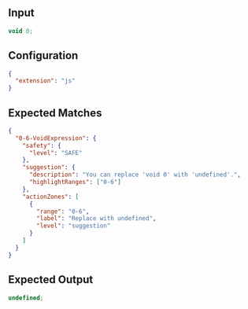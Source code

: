 
## Input
```javascript input
void 0;
```

## Configuration
```json configuration
{
  "extension": "js"
}
```

## Expected Matches
```json expected matches
{
  "0-6-VoidExpression": {
    "safety": {
      "level": "SAFE"
    },
    "suggestion": {
      "description": "You can replace 'void 0' with 'undefined'.",
      "highlightRanges": ["0-6"]
    },
    "actionZones": [
      {
        "range": "0-6",
        "label": "Replace with undefined",
        "level": "suggestion"
      }
    ]
  }
}
```

## Expected Output
```javascript expected output
undefined;
```
